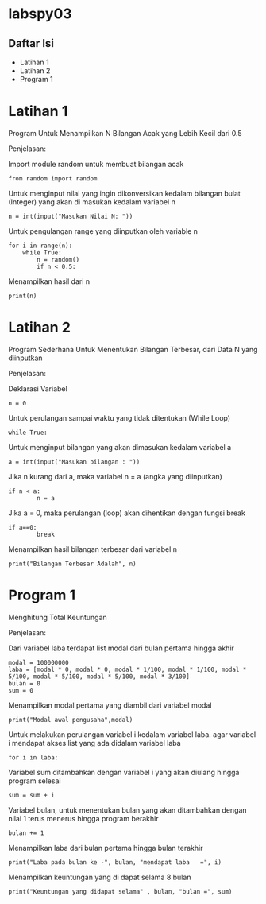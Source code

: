 # labspy03
## Daftar Isi

- Latihan 1
- Latihan 2
- Program 1

# Latihan 1
Program Untuk Menampilkan N Bilangan Acak yang Lebih Kecil dari 0.5

Penjelasan:

Import module random untuk membuat bilangan acak

```
from random import random
```

Untuk menginput nilai yang ingin dikonversikan kedalam bilangan bulat (Integer) yang akan di masukan kedalam variabel n

```
n = int(input("Masukan Nilai N: "))
```

Untuk pengulangan range yang diinputkan oleh variable n

```
for i in range(n):
    while True:
        n = random()
        if n < 0.5:
```

Menampilkan hasil dari n

```
print(n)
```

# Latihan 2
Program Sederhana Untuk Menentukan Bilangan Terbesar, dari Data N yang diinputkan

Penjelasan:

Deklarasi Variabel

```
n = 0
```

Untuk perulangan sampai waktu yang tidak ditentukan (While Loop)

```
while True:
```

Untuk menginput bilangan yang akan dimasukan kedalam variabel a

```
a = int(input("Masukan bilangan : "))
```

Jika n kurang dari a, maka variabel n = a (angka yang diinputkan)

```
if n < a:
        n = a
```

Jika a = 0, maka perulangan (loop) akan dihentikan dengan fungsi break

```
if a==0:
        break
```
        
Menampilkan hasil bilangan terbesar dari variabel n

```
print("Bilangan Terbesar Adalah", n)
```

# Program 1
Menghitung Total Keuntungan

Penjelasan:

Dari variabel laba terdapat list modal dari bulan pertama hingga akhir

```
modal = 100000000
laba = [modal * 0, modal * 0, modal * 1/100, modal * 1/100, modal * 5/100, modal * 5/100, modal * 5/100, modal * 3/100]
bulan = 0
sum = 0
```

Menampilkan modal pertama yang diambil dari variabel modal

```
print("Modal awal pengusaha",modal)
```

Untuk melakukan perulangan variabel i kedalam variabel laba. agar variabel i mendapat akses list yang ada didalam variabel laba

```
for i in laba:
```

Variabel sum ditambahkan dengan variabel i yang akan diulang hingga program selesai

```
sum = sum + i
```

Variabel bulan, untuk menentukan bulan yang akan ditambahkan dengan nilai 1 terus menerus hingga program berakhir

```
bulan += 1
```

Menampilkan laba dari bulan pertama hingga bulan terakhir

```
print("Laba pada bulan ke -", bulan, "mendapat laba   =", i)
```

Menampilkan keuntungan yang di dapat selama 8 bulan

```
print("Keuntungan yang didapat selama" , bulan, "bulan =", sum)
```
